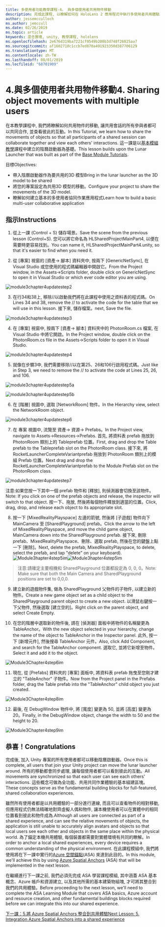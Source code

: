 ```yaml
---
title: 多使用者功能教學課程-4。 與多個使用者共用物件移動
description: 完成此課程, 以瞭解如何在 HoloLens 2 應用程式中執行多使用者共用體驗。
author: jessemcculloch
ms.author: jemccull
ms.date: 02/26/2019
ms.topic: article
keywords: 混合實境, unity, 教學課程, hololens
ms.openlocfilehash: 2e676d319ba7221cf9549b200b3d748f26025aa7
ms.sourcegitcommit: af1602710c1ccb7ed870a491923350d387706129
ms.translationtype: MT
ms.contentlocale: zh-TW
ms.lasthandoff: 08/01/2019
ms.locfileid: "68701909"
---
```

# <a name="4-sharing-object-movements-with-multiple-users"></a><span data-ttu-id="60ed6-105">4.與多個使用者共用物件移動</span><span class="sxs-lookup"><span data-stu-id="60ed6-105">4. Sharing object movements with multiple users</span></span>

<span data-ttu-id="60ed6-106">在本教學課程中, 我們將瞭解如何共用物件的移動, 讓共用會話的所有參與者都可以共同合作, 並查看彼此的互動。</span><span class="sxs-lookup"><span data-stu-id="60ed6-106">In this Tutorial, we learn how to share the movements of objects so that all participants of a shared session can collaborate together and view each others' interactions.</span></span> <span data-ttu-id="60ed6-107">這一課是以[基本模組教學](mrlearning-base.md)課程中建立的陰曆啟動器為基礎。</span><span class="sxs-lookup"><span data-stu-id="60ed6-107">This lesson builds upon the Lunar Launcher that was built as part of the [Base Module Tutorials](mrlearning-base.md).</span></span>

<span data-ttu-id="60ed6-108">目標</span><span class="sxs-lookup"><span data-stu-id="60ed6-108">Objectives:</span></span>

- <span data-ttu-id="60ed6-109">帶入陰曆啟動器作為要共用的3D 模型</span><span class="sxs-lookup"><span data-stu-id="60ed6-109">Bring in the lunar launcher as the 3D model to be shared</span></span>
- <span data-ttu-id="60ed6-110">將您的專案設定為共用3D 模型的移動。</span><span class="sxs-lookup"><span data-stu-id="60ed6-110">Configure your project to share the movements of the 3D model.</span></span>
- <span data-ttu-id="60ed6-111">瞭解如何建立基本的多使用者協同作業應用程式</span><span class="sxs-lookup"><span data-stu-id="60ed6-111">Learn how to build a basic multi-user collaborative application</span></span>

## <a name="instructions"></a><span data-ttu-id="60ed6-112">指示</span><span class="sxs-lookup"><span data-stu-id="60ed6-112">Instructions</span></span>


1. <span data-ttu-id="60ed6-113">從上一課 (Control + S) 儲存場景。</span><span class="sxs-lookup"><span data-stu-id="60ed6-113">Save the scene from the previous lesson (Control+S).</span></span> <span data-ttu-id="60ed6-114">您可以將它命名為 HLSharedProjectMainPart4, 以便在需要時更容易找到。</span><span class="sxs-lookup"><span data-stu-id="60ed6-114">You can name it, HLSharedProjectMainPart4.unity, so that it's easier to find when you need it.</span></span>

2. <span data-ttu-id="60ed6-115">從 [專案] 視窗的 [資產-> 腳本] 資料夾中, 按兩下 [GenericNetSync], 在 Visual Studio 或您使用的程式碼編輯器中開啟它。</span><span class="sxs-lookup"><span data-stu-id="60ed6-115">From the Project window, in the Assets->Scripts folder, double click on GenericNetSync to open it in Visual Studio or which ever code editor you are using.</span></span>  

![module3chapter4updatestep2](images/module3chapter4updatestep2.png)

3. <span data-ttu-id="60ed6-117">在行34和38上, 移除//以啟動我們將在此課程中使用之資料表的程式碼。</span><span class="sxs-lookup"><span data-stu-id="60ed6-117">On Lines 34 and 38, remove the // to activate the code for the table that we will use in this lesson.</span></span> <span data-ttu-id="60ed6-118">接下來, 儲存檔案。</span><span class="sxs-lookup"><span data-stu-id="60ed6-118">next, Save the file.</span></span> 

![module3chapter4updatestep3](images/module3chapter4updatestep3.png)

4. <span data-ttu-id="60ed6-120">在 [專案] 視窗中, 按兩下 [資產-> 腳本] 資料夾中的 PhotonRoom.cs 檔案, 在 Visual Studio 中將它開啟。</span><span class="sxs-lookup"><span data-stu-id="60ed6-120">In the Project window, double click on the PhotonRoom.cs file in the Assets->Scripts folder to open it in Visual Studio.</span></span> 

![module3chapter4updatestep4](images/module3chapter4updatestep4.png)

5. <span data-ttu-id="60ed6-122">就像在步驟3中, 我們需要移除//以在第25、26和106行啟用程式碼。</span><span class="sxs-lookup"><span data-stu-id="60ed6-122">Just like in Step 3, we need to remove the // to activate the code at Lines 25, 26, and 106.</span></span>

![module3chapter4updatestep5a](images/module3chapter4updatestep5a.png) 

![module3chapter4updatestep5b](images/module3chapter4updatestep5b.png)

6. <span data-ttu-id="60ed6-125">在 [階層] 視圖中, 選取 [NetworkRoom] 物件。</span><span class="sxs-lookup"><span data-stu-id="60ed6-125">In the Hierarchy view, select the NetworkRoom object.</span></span>

![module3chapter4updatestep6](images/module3chapter4updatestep6.png)

7. <span data-ttu-id="60ed6-127">在 專案 視圖中, 流覽至 資產-> 資源-> Prefabs。</span><span class="sxs-lookup"><span data-stu-id="60ed6-127">In the Project view, navigate to Assets->Resources->Prefabs.</span></span> <span data-ttu-id="60ed6-128">首先, 將資料表 prefab 拖放到 PhotonRoom 類別上的 Tableprefab 位置。</span><span class="sxs-lookup"><span data-stu-id="60ed6-128">First, drag and drop the Table prefab to the Tableprefab slot on the PhotonRoom class.</span></span> <span data-ttu-id="60ed6-129">接下來, 將 RocketLauncherCompleteVariantprefab 拖放到 PhotonRoom 類別上的模組 Prefab 位置。</span><span class="sxs-lookup"><span data-stu-id="60ed6-129">Next drag and drop the RocketLauncherCompleteVariantprefab to the Module Prefab slot on the PhotonRoom class.</span></span>

![module3chapter4updatestep7](images/module3chapter4updatestep7.png)

   <span data-ttu-id="60ed6-131">注意:如果您按一下其中一個 prefab 物件和 [釋放], 則偵測器會切換至該物件。</span><span class="sxs-lookup"><span data-stu-id="60ed6-131">Note: If you click on one of the prefab objects and release, the inspector will switch to that object.</span></span> <span data-ttu-id="60ed6-132">按一下、拖放, 然後將每個物件釋放到適當的位置。</span><span class="sxs-lookup"><span data-stu-id="60ed6-132">Click, drag, drop, and release each object to its appropriate slot.</span></span>

8. <span data-ttu-id="60ed6-133">按一下 [MixedRealityPlayspace] 左邊的箭號, 然後將 [子遊戲] 物件向下 MainCamera 至 [SharedPlayground] prefab。</span><span class="sxs-lookup"><span data-stu-id="60ed6-133">Click the arrow to the left of MixedRealityPlayspace, and move the child game object, MainCamera down into the SharedPlayground prefab.</span></span> <span data-ttu-id="60ed6-134">接下來, 刪除 prefab、MixedRealityPlayspace、刪除、選取 prefab, 然後在您的鍵盤上點一下 [刪除]。</span><span class="sxs-lookup"><span data-stu-id="60ed6-134">Next, delete the prefab, MixedRealityPlayspace, to delete, select the prefab, and tap "delete" on your keyboard).</span></span>
<span data-ttu-id="60ed6-135">![Module3hapter4step5im](images/module3chapter4step5im.PNG)</span><span class="sxs-lookup"><span data-stu-id="60ed6-135">![Module3hapter4step5im](images/module3chapter4step5im.PNG)</span></span>

><span data-ttu-id="60ed6-136">注意:請確定主要相機和 SharedPlayground 位置都設定為 0, 0, 0。</span><span class="sxs-lookup"><span data-stu-id="60ed6-136">Note:  Make sure that both the Main Camera and SharedPlayground positions are set to 0,0,0.</span></span>
>

9. <span data-ttu-id="60ed6-137">建立新的遊戲物件集, 做為 SharedPlayground 父物件的子物件, 以建立新的物件。</span><span class="sxs-lookup"><span data-stu-id="60ed6-137">Create a new game object set as a child object to the SharedPlayground parent object to create a new object.</span></span> <span data-ttu-id="60ed6-138">以滑鼠右鍵按一下父物件, 然後選取 [建立空的]。</span><span class="sxs-lookup"><span data-stu-id="60ed6-138">Right click on the parent object, and select Create Empty.</span></span> 

10. <span data-ttu-id="60ed6-139">在您的階層中選取新的物件後, 請在 [偵測器] 面板中將物件的名稱變更為 TableAnchor。</span><span class="sxs-lookup"><span data-stu-id="60ed6-139">With the new object selected in your hierarchy, change the name of the object to TableAnchor in the Inspector panel.</span></span> <span data-ttu-id="60ed6-140">此外, 按一下 [新增元件], 然後搜尋 TableAnchor 元件。</span><span class="sxs-lookup"><span data-stu-id="60ed6-140">Also, click Add Component, and search for the TableAnchor component.</span></span> <span data-ttu-id="60ed6-141">選取它, 並將它新增至物件。</span><span class="sxs-lookup"><span data-stu-id="60ed6-141">Select it and add it to the object.</span></span> 

![Module3Chapter4step6im](images/module3chapter4step7im.PNG)

11. <span data-ttu-id="60ed6-143">現在, 從 [Prefabs] 資料夾的 [專案] 面板中, 將資料表 prefab 拖曳至您剛才建立的 "TableAnchor" 子物件。</span><span class="sxs-lookup"><span data-stu-id="60ed6-143">Now from the Project panel in the Prefabs folder, drag the Table prefab into the "TableAnchor" child object you just created.</span></span>

![Module3Chapter4step8im](images/module3chapter4step8im.PNG)

12. <span data-ttu-id="60ed6-145">最後, 在 DebugWindow 物件中, 將 [寬度] 變更為 50, 並將 [高度] 變更為20。</span><span class="sxs-lookup"><span data-stu-id="60ed6-145">Finally, in the DebugWindow object, change the width to 50 and the height to 20.</span></span>

![Module3Chapter4step9im](images/module3chapter4step11im.PNG)

## <a name="congratulations"></a><span data-ttu-id="60ed6-147">恭喜！</span><span class="sxs-lookup"><span data-stu-id="60ed6-147">Congratulations</span></span>


<span data-ttu-id="60ed6-148">完成後, 加入 Unity 專案的所有使用者都可以移動陰曆啟動器。</span><span class="sxs-lookup"><span data-stu-id="60ed6-148">Once this is complete, all users that join your Unity project can move the lunar launcher around.</span></span> <span data-ttu-id="60ed6-149">所有的移動都會同步處理, 讓每個使用者都可以看到彼此的互動。</span><span class="sxs-lookup"><span data-stu-id="60ed6-149">All movements are synchronized so that each user can see each others' interactions.</span></span> <span data-ttu-id="60ed6-150">這些概念可做為全功能、共用共同作業體驗的基本組建區塊。</span><span class="sxs-lookup"><span data-stu-id="60ed6-150">These concepts serve as the fundamental building blocks for full-featured, shared collaboration experiences.</span></span> 

<span data-ttu-id="60ed6-151">雖然所有使用者都是以共用體驗的一部分進行連線, 而且可以查看物件的相對移動, 但應用程式仍無法精確地對齊虛擬人偶和物件, 讓本機使用者可以在實體中的相同位置看到彼此和物件成為.</span><span class="sxs-lookup"><span data-stu-id="60ed6-151">Although all users are connected as part of a shared experience, and can see the relative movements of objects, the application is still unable to accurately align avatars and objects so that local users see each other and objects in the same place within the physical world.</span></span> <span data-ttu-id="60ed6-152">為了錨定本機共用體驗, 每個裝置都需要對實體環境有共同的瞭解。</span><span class="sxs-lookup"><span data-stu-id="60ed6-152">In order to anchor a local shared experiences, every device requires a common understanding of the physical environment.</span></span> <span data-ttu-id="60ed6-153">在此課程模組中, 我們將使用將在下一課中實行的[Azure 空間錨點](<https://azure.microsoft.com/en-us/services/spatial-anchors/>)(ASA) 來達到此目的。</span><span class="sxs-lookup"><span data-stu-id="60ed6-153">In this module, we'll achieve this by using [Azure Spatial Anchors](<https://azure.microsoft.com/en-us/services/spatial-anchors/>) (ASA) that will be implemented in the next lesson.</span></span>

<span data-ttu-id="60ed6-154">在繼續進行下一課之前, 我們必須先完成 ASA 學習課程模組, 其中涵蓋 ASA 基本概念、Azure 帳戶和資源建立, 以及其他所需的基本建築物組塊, 才可將其整合到我們的共用體驗。</span><span class="sxs-lookup"><span data-stu-id="60ed6-154">Before proceeding to the next lesson, we'll need to complete the ASA Learning Module that covers ASA basics, Azure account and resource creation, and other fundamental buildings blocks required before we can integrate this into our shared experience.</span></span>

<span data-ttu-id="60ed6-155">[下一課：5.將 Azure Spatial Anchors 整合到共用體驗](mrlearning-sharing(photon)-ch5.md)</span><span class="sxs-lookup"><span data-stu-id="60ed6-155">[Next Lesson: 5. Integration Azure Spatial Anchors into a shared experience](mrlearning-sharing(photon)-ch5.md)</span></span>

